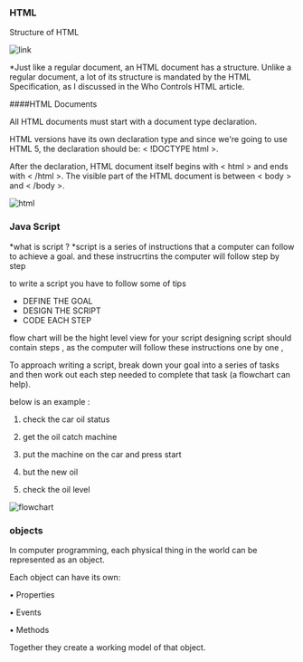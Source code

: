 ### HTML

Structure of HTML 

![link](https://notesformsc.org/wp-content/uploads/2018/01/HTML-Structure.png)

*Just like a regular document, an HTML document has a structure. Unlike a regular document, a lot of its structure is mandated by the HTML Specification, as I discussed in the Who Controls HTML article.

####HTML Documents

All HTML documents must start with a document type declaration. 

HTML versions have its own declaration type and since we're going to use HTML 5, the declaration should be:
< !DOCTYPE html >.

After the declaration, HTML document itself begins with < html > and ends with < /html >.
The visible part of the HTML document is between < body > and < /body >.

![html](https://steemitimages.com/DQmW12NcMzyvvHA7qK9Jo2FpzWsnCZrZq36bHxau68asAEq/example.png)










### Java Script

*what is script ?
*script is a series of instructions that a computer can follow to achieve a goal.
and these instrucrtins the computer will follow step by step

to write a script you have to follow some of tips 

* DEFINE THE GOAL
* DESIGN THE SCRIPT
* CODE EACH STEP

flow chart will be the hight level view for your script
designing script should contain steps , as the computer will follow 
these instructions one by one ,

To approach writing a script, break down your goal into
a series of tasks and then work out each step needed
to complete that task (a flowchart can help).

below is an example :

1. check the car oil status

2. get the oil catch machine

3. put the machine on the car and press start

4. but the new oil 

5. check the oil level 


![flowchart](https://i.stack.imgur.com/7Uqi7.png)

### objects 

In computer programming, each physical thing in
the world can be represented as an object.

Each object can have its own:

• Properties

• Events

• Methods

Together they create a working model of that object.
